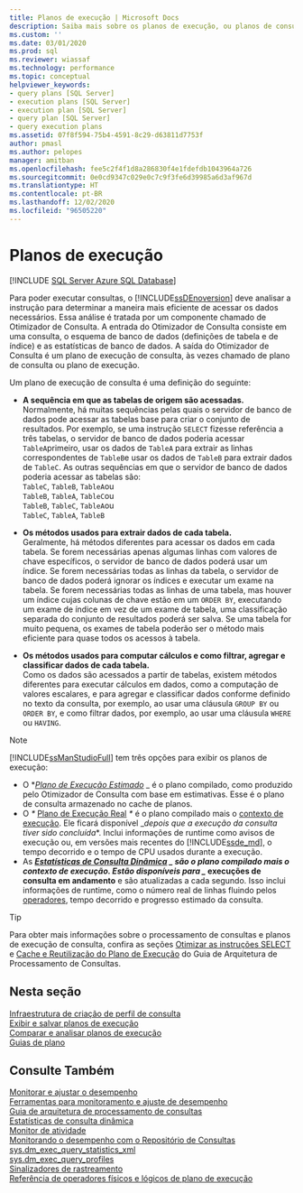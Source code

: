 ```yaml
---
title: Planos de execução | Microsoft Docs
description: Saiba mais sobre os planos de execução, ou planos de consulta, que o Otimizador de Consulta cria para o Mecanismo de Banco de Dados do SQL Server executar consultas.
ms.custom: ''
ms.date: 03/01/2020
ms.prod: sql
ms.reviewer: wiassaf
ms.technology: performance
ms.topic: conceptual
helpviewer_keywords:
- query plans [SQL Server]
- execution plans [SQL Server]
- execution plan [SQL Server]
- query plan [SQL Server]
- query execution plans
ms.assetid: 07f8f594-75b4-4591-8c29-d63811d7753f
author: pmasl
ms.author: pelopes
manager: amitban
ms.openlocfilehash: fee5c2f4f1d8a286830f4e1fdefdb1043964a726
ms.sourcegitcommit: 0e0cd9347c029e0c7c9f3fe6d39985a6d3af967d
ms.translationtype: HT
ms.contentlocale: pt-BR
ms.lasthandoff: 12/02/2020
ms.locfileid: "96505220"
---
```

# <a name="execution-plans"></a>Planos de execução
[!INCLUDE [SQL Server Azure SQL Database](../../includes/applies-to-version/sql-asdb.md)]

Para poder executar consultas, o [!INCLUDE[ssDEnoversion](../../includes/ssdenoversion-md.md)] deve analisar a instrução para determinar a maneira mais eficiente de acessar os dados necessários. Essa análise é tratada por um componente chamado de Otimizador de Consulta. A entrada do Otimizador de Consulta consiste em uma consulta, o esquema de banco de dados (definições de tabela e de índice) e as estatísticas de banco de dados. A saída do Otimizador de Consulta é um plano de execução de consulta, às vezes chamado de plano de consulta ou plano de execução.   

Um plano de execução de consulta é uma definição do seguinte: 

- **A sequência em que as tabelas de origem são acessadas.**  
  Normalmente, há muitas sequências pelas quais o servidor de banco de dados pode acessar as tabelas base para criar o conjunto de resultados. Por exemplo, se uma instrução `SELECT` fizesse referência a três tabelas, o servidor de banco de dados poderia acessar `TableA`primeiro, usar os dados de `TableA` para extrair as linhas correspondentes de `TableB`e usar os dados de `TableB` para extrair dados de `TableC`. As outras sequências em que o servidor de banco de dados poderia acessar as tabelas são:  
  `TableC`, `TableB`, `TableA`ou  
  `TableB`, `TableA`, `TableC`ou  
  `TableB`, `TableC`, `TableA`ou  
  `TableC`, `TableA`, `TableB`  

- **Os métodos usados para extrair dados de cada tabela.**  
  Geralmente, há métodos diferentes para acessar os dados em cada tabela. Se forem necessárias apenas algumas linhas com valores de chave específicos, o servidor de banco de dados poderá usar um índice. Se forem necessárias todas as linhas da tabela, o servidor de banco de dados poderá ignorar os índices e executar um exame na tabela. Se forem necessárias todas as linhas de uma tabela, mas houver um índice cujas colunas de chave estão em um `ORDER BY`, executando um exame de índice em vez de um exame de tabela, uma classificação separada do conjunto de resultados poderá ser salva. Se uma tabela for muito pequena, os exames de tabela poderão ser o método mais eficiente para quase todos os acessos à tabela.
  
- **Os métodos usados para computar cálculos e como filtrar, agregar e classificar dados de cada tabela.**  
  Como os dados são acessados a partir de tabelas, existem métodos diferentes para executar cálculos em dados, como a computação de valores escalares, e para agregar e classificar dados conforme definido no texto da consulta, por exemplo, ao usar uma cláusula `GROUP BY` ou `ORDER BY`, e como filtrar dados, por exemplo, ao usar uma cláusula `WHERE` ou `HAVING`.

> [!NOTE]
> [!INCLUDE[ssManStudioFull](../../includes/ssmanstudiofull-md.md)] tem três opções para exibir os planos de execução:        
> -  O **_[Plano de Execução Estimado](../../relational-databases/performance/display-the-estimated-execution-plan.md)_* _ é o plano compilado, como produzido pelo Otimizador de Consulta com base em estimativas. Esse é o plano de consulta armazenado no cache de planos.        
> -  O _*_ [Plano de Execução Real](../../relational-databases/performance/display-an-actual-execution-plan.md) _*_ é o plano compilado mais o [contexto de execução](../../relational-databases/query-processing-architecture-guide.md#execution-plan-caching-and-reuse). Ele ficará disponível _*depois que a execução da consulta tiver sido concluída**. Inclui informações de runtime como avisos de execução ou, em versões mais recentes do [!INCLUDE[ssde_md](../../includes/ssde_md.md)], o tempo decorrido e o tempo de CPU usados durante a execução.         
> -  As **_[Estatísticas de Consulta Dinâmica](../../relational-databases/performance/live-query-statistics.md)_ *_ são o plano compilado mais o contexto de execução. Estão disponíveis para _* execuções de consulta em andamento** e são atualizadas a cada segundo. Isso inclui informações de runtime, como o número real de linhas fluindo pelos [operadores](../../relational-databases/showplan-logical-and-physical-operators-reference.md), tempo decorrido e progresso estimado da consulta.

> [!TIP]
> Para obter mais informações sobre o processamento de consultas e planos de execução de consulta, confira as seções [Otimizar as instruções SELECT](../../relational-databases/query-processing-architecture-guide.md#optimizing-select-statements) e [Cache e Reutilização do Plano de Execução](../../relational-databases/query-processing-architecture-guide.md#execution-plan-caching-and-reuse) do Guia de Arquitetura de Processamento de Consultas.

## <a name="in-this-section"></a>Nesta seção  
[Infraestrutura de criação de perfil de consulta](../../relational-databases/performance/query-profiling-infrastructure.md)     
[Exibir e salvar planos de execução](../../relational-databases/performance/display-and-save-execution-plans.md)     
[Comparar e analisar planos de execução](../../relational-databases/performance/compare-and-analyze-execution-plans.md)     
[Guias de plano](../../relational-databases/performance/plan-guides.md)     

## <a name="see-also"></a>Consulte Também  
[Monitorar e ajustar o desempenho](../../relational-databases/performance/monitor-and-tune-for-performance.md)     
[Ferramentas para monitoramento e ajuste de desempenho](../../relational-databases/performance/performance-monitoring-and-tuning-tools.md)     
[Guia de arquitetura de processamento de consultas](../../relational-databases/query-processing-architecture-guide.md)    
[Estatísticas de consulta dinâmica](../../relational-databases/performance/live-query-statistics.md)     
[Monitor de atividade](../../relational-databases/performance-monitor/activity-monitor.md)     
[Monitorando o desempenho com o Repositório de Consultas](../../relational-databases/performance/monitoring-performance-by-using-the-query-store.md)     
[sys.dm_exec_query_statistics_xml](../../relational-databases/system-dynamic-management-views/sys-dm-exec-query-statistics-xml-transact-sql.md)     
[sys.dm_exec_query_profiles](../../relational-databases/system-dynamic-management-views/sys-dm-exec-query-profiles-transact-sql.md)     
[Sinalizadores de rastreamento](../../t-sql/database-console-commands/dbcc-traceon-trace-flags-transact-sql.md)    
[Referência de operadores físicos e lógicos de plano de execução](../../relational-databases/showplan-logical-and-physical-operators-reference.md)
